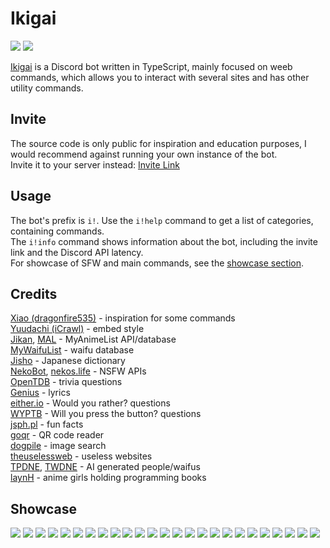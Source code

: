 # Ikigai

<a href="https://discord.gg/47H5v7v65R"><img src="https://img.shields.io/discord/784168554605445150?color=7289da&logo=discord&logoColor=white"></a>
<img src="https://david-dm.org/1s3k3b/ikigai.svg?maxAge=3600">

[Ikigai](https://1s3k3b.github.io/discord/ikigai) is a Discord bot written in TypeScript, mainly focused on weeb commands, which allows you to interact with several sites and has other utility commands.

## Invite 

The source code is only public for inspiration and education purposes, I would recommend against running your own instance of the bot.<br>
Invite it to your server instead: [Invite Link](https://discord.com/api/oauth2/authorize?client_id=607498384718430208&permissions=0&scope=bot)

## Usage

The bot's prefix is `i!`. Use the `i!help` command to get a list of categories, containing commands.<br>
The `i!info` command shows information about the bot, including the invite link and the Discord API latency.<br>
For showcase of SFW and main commands, see the [showcase section](#showcase).

## Credits

[Xiao (dragonfire535)](https://github.com/dragonfire535/xiao) - inspiration for some commands<br>
[Yuudachi (iCrawl)](https://github.com/Naval-Base/yuudachi/tree/master) - embed style<br>
[Jikan](https://jikan.moe/), [MAL](https://myanimelist.net/) - MyAnimeList API/database<br>
[MyWaifuList](https://mywaifulist.moe/) - waifu database<br>
[Jisho](https://jisho.org/) - Japanese dictionary<br>
[NekoBot](https://nekobot.xyz/), [nekos.life](https://nekos.life/) - NSFW APIs<br>
[OpenTDB](https://opentdb.com/) - trivia questions<br>
[Genius](https://genius.com/) - lyrics<br>
[either.io](https://either.io/) - Would you rather? questions<br>
[WYPTB](https://willyoupressthebutton.com/) - Will you press the button? questions<br>
[jsph.pl](https://uselessfacts.jsph.pl/) - fun facts<br>
[goqr](http://goqr.me/) - QR code reader<br>
[dogpile](https://dogpile.com/) - image search<br>
[theuselessweb](https://theuselessweb.com/) - useless websites<br>
[TPDNE](https://thispersondoesnotexist.com/), [TWDNE](https://thiswaifudoesnotexist.net/) - AI generated people/waifus<br>
[laynH](https://github.com/laynH/Anime-Girls-Holding-Programming-Books) - anime girls holding programming books

## Showcase
<img src="https://raw.githubusercontent.com/1s3k3b/ikigai/master/generators/pics/mal anime.png">
<img src="https://raw.githubusercontent.com/1s3k3b/ikigai/master/generators/pics/mal user.png">
<img src="https://raw.githubusercontent.com/1s3k3b/ikigai/master/generators/pics/mal search.png">
<img src="https://raw.githubusercontent.com/1s3k3b/ikigai/master/generators/pics/hanime video.png">
<img src="https://raw.githubusercontent.com/1s3k3b/ikigai/master/generators/pics/hanime search.png">
<img src="https://raw.githubusercontent.com/1s3k3b/ikigai/master/generators/pics/doujin.png">
<img src="https://raw.githubusercontent.com/1s3k3b/ikigai/master/generators/pics/waifu.png">
<img src="https://raw.githubusercontent.com/1s3k3b/ikigai/master/generators/pics/covid.png">
<img src="https://raw.githubusercontent.com/1s3k3b/ikigai/master/generators/pics/animeme.png">
<img src="https://raw.githubusercontent.com/1s3k3b/ikigai/master/generators/pics/urbandictionary search.png">
<img src="https://raw.githubusercontent.com/1s3k3b/ikigai/master/generators/pics/funfact.png">
<img src="https://raw.githubusercontent.com/1s3k3b/ikigai/master/generators/pics/osu.png">
<img src="https://raw.githubusercontent.com/1s3k3b/ikigai/master/generators/pics/wouldyourather.png">
<img src="https://raw.githubusercontent.com/1s3k3b/ikigai/master/generators/pics/trivia.png">
<img src="https://raw.githubusercontent.com/1s3k3b/ikigai/master/generators/pics/willyoupressthebutton.png">
<img src="https://raw.githubusercontent.com/1s3k3b/ikigai/master/generators/pics/reddit.png">
<img src="https://raw.githubusercontent.com/1s3k3b/ikigai/master/generators/pics/elements.png">
<img src="https://raw.githubusercontent.com/1s3k3b/ikigai/master/generators/pics/poll.png">
<img src="https://raw.githubusercontent.com/1s3k3b/ikigai/master/generators/pics/bodypillow.png">
<img src="https://raw.githubusercontent.com/1s3k3b/ikigai/master/generators/pics/triangle.png">
<img src="https://raw.githubusercontent.com/1s3k3b/ikigai/master/generators/pics/asciitext.png">
<img src="https://raw.githubusercontent.com/1s3k3b/ikigai/master/generators/pics/jisho.png">
<img src="https://raw.githubusercontent.com/1s3k3b/ikigai/master/generators/pics/spotify song.png">
<img src="https://raw.githubusercontent.com/1s3k3b/ikigai/master/generators/pics/spotify playlist.png">
<img src="https://raw.githubusercontent.com/1s3k3b/ikigai/master/generators/pics/cancer.png">